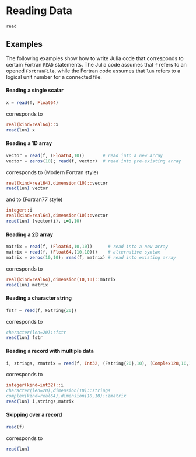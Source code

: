 # Reading Data

```@docs
read
```

## Examples

The following examples show how to write Julia code that corresponds to
certain Fortran `READ` statements. The Julia code assumes that `f` refers
to an opened `FortranFile`, while the Fortran code assumes that `lun` refers
to a logical unit number for a connected file.

#### Reading a single scalar

```julia
x = read(f, Float64)
```
corresponds to
```fortran
real(kind=real64)::x
read(lun) x
```

#### Reading a 1D array

```julia
vector = read(f, (Float64,10))       # read into a new array
vector = zeros(10); read(f, vector)  # read into pre-existing array
```
corresponds to (Modern Fortran style)
```fortran
real(kind=real64),dimension(10)::vector
read(lun) vector
```
and to (Fortran77 style)
```fortran
integer::i
real(kind=real64),dimension(10)::vector
read(lun) (vector(i), i=1,10)
```


#### Reading a 2D array

```julia
matrix = read(f, (Float64,10,10))      # read into a new array
matrix = read(f, (Float64,(10,10)))    # alternative syntax
matrix = zeros(10,10); read(f, matrix) # read into existing array

```
corresponds to
```fortran
real(kind=real64),dimension(10,10)::matrix
read(lun) matrix
```

#### Reading a character string

```julia
fstr = read(f, FString{20})
```
corresponds to
```fortran
character(len=20)::fstr
read(lun) fstr
```

#### Reading a record with multiple data

```julia
i, strings, zmatrix = read(f, Int32, (Fstring{20},10), (Complex128,10,10))
```
corresponds to
```fortran
integer(kind=int32)::i
character(len=20),dimension(10)::strings
complex(kind=real64),dimension(10,10)::zmatrix
read(lun) i,strings,matrix
```

#### Skipping over a record

```julia
read(f)
```
corresponds to
```fortran
read(lun)
```

